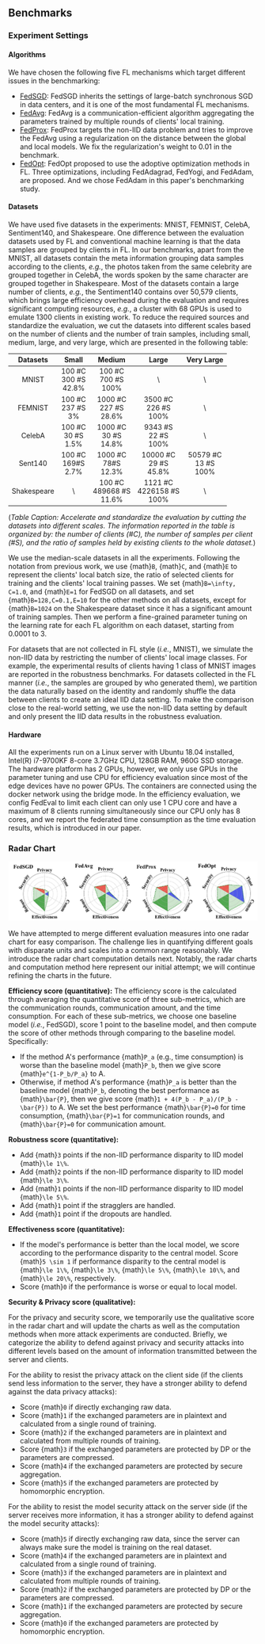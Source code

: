 ## Benchmarks

### Experiment Settings

#### Algorithms

We have chosen the following five FL mechanisms which target different issues in the benchmarking:

- <a href="https://proceedings.mlr.press/v54/mcmahan17a/mcmahan17a.pdf" target="_blank">FedSGD</a>: FedSGD inherits the settings of large-batch synchronous SGD in data centers, and it is one of the most fundamental FL mechanisms.
- <a href="https://proceedings.mlr.press/v54/mcmahan17a/mcmahan17a.pdf" target="_blank">FedAvg</a>: FedAvg is a communication-efficient algorithm aggregating the parameters trained by multiple rounds of clients' local training.
- <a href="https://proceedings.mlsys.org/paper/2020/file/38af86134b65d0f10fe33d30dd76442e-Paper.pdf" target="_blank">FedProx</a>: FedProx targets the non-IID data problem and tries to improve the FedAvg using a regularization on the distance between the global and local models. We fix the regularization's weight to 0.01 in the benchmark.
- <a href="https://openreview.net/pdf?id=LkFG3lB13U5" target="_blank">FedOpt</a>: FedOpt proposed to use the adoptive optimization methods in FL. Three optimizations, including FedAdagrad, FedYogi, and FedAdam, are proposed. And we chose FedAdam in this paper's benchmarking study.

#### Datasets

We have used five datasets in the experiments: MNIST, FEMNIST, CelebA, Sentiment140, and Shakespeare. One difference between the evaluation datasets used by FL and conventional machine learning is that the data samples are grouped by clients in FL. In our benchmarks, apart from the MNIST, all datasets contain the meta information grouping data samples according to the clients, *e.g.*, the photos taken from the same celebrity are grouped together in CelebA, the words spoken by the same character are grouped together in Shakespeare. Most of the datasets contain a large number of clients, *e.g.*, the Sentiment140 contains over 50,579 clients, which brings large efficiency overhead during the evaluation and requires significant computing resources, *e.g.*, a cluster with 68 GPUs is used to emulate 1300 clients in existing work. To reduce the required sources and standardize the evaluation, we cut the datasets into different scales based on the number of clients and the number of train samples, including small, medium, large, and very large, which are presented in the following table: 

|  Datasets   |             Small             |              Medium              |               Large               |          Very Large           |
| :---------: | :---------------------------: | :------------------------------: | :-------------------------------: | :---------------------------: |
|    MNIST    | 100 #C<br />300 #S<br />42.8% |   100 #C<br />700 #S<br />100%   |                 \                 |               \               |
|   FEMNIST   |  100 #C<br />237 #S<br />3%   |  1000 #C<br />227 #S<br />28.6%  |   3500 #C<br />226 #S<br />100%   |               \               |
|   CelebA    |  100 #C<br />30 #S<br />1.5%  |  1000 #C<br />30 #S<br />14.8%   |   9343 #S<br />22 #S<br />100%    |               \               |
|   Sent140   |  100 #C<br />169#S<br />2.7%  |   1000 #C<br />78#S<br />12.3%   |  10000 #C<br />29 #S<br />45.8%   | 50579 #C<br />13 #S<br />100% |
| Shakespeare |               \               | 100 #C<br />489668 #S<br />11.6% | 1121 #C<br />4226158 #S<br />100% |               \               |

(*Table Caption: Accelerate and standardize the evaluation by cutting the datasets into different scales. The information reported in the table is organized by: the number of clients (#C), the number of samples per client (#S), and the ratio of samples held by existing clients to the whole dataset.*)

We use the median-scale datasets in all the experiments. Following the notation from previous work, we use {math}`B`, {math}`C`, and {math}`E` to represent the clients' local batch size, the ratio of selected clients for training and the clients' local training passes. We set {math}`B=\infty, C=1.0`, and {math}`E=1` for FedSGD on all datasets, and set {math}`B=128,C=0.1,E=10` for the other methods on all datasets, except for {math}`B=1024` on the Shakespeare dataset since it has a significant amount of training samples. Then we perform a fine-grained parameter tuning on the learning rate for each FL algorithm on each dataset, starting from 0.0001 to 3.

For datasets that are not collected in FL style (*i.e.*, MNIST), we simulate the non-IID data by restricting the number of clients' local image classes. For example, the experimental results of clients having 1 class of MNIST images are reported in the robustness benchmarks. For datasets collected in the FL manner (*i.e.*, the samples are grouped by who generated them), we partition the data naturally based on the identity and randomly shuffle the data between clients to create an ideal IID data setting. To make the comparison close to the real-world setting, we use the non-IID data setting by default and only present the IID data results in the robustness evaluation.

#### Hardware

All the experiments run on a Linux server with Ubuntu 18.04 installed, Intel(R) i7-9700KF 8-core 3.7GHz CPU, 128GB RAM, 960G SSD storage. The hardware platform has 2 GPUs, however, we only use GPUs in the parameter tuning and use CPU for efficiency evaluation since most of the edge devices have no power GPUs. The containers are connected using the docker network using the bridge mode. In the efficiency evaluation, we config FedEval to limit each client can only use 1 CPU core and have a maximum of 8 clients running simultaneously since our CPU only has 8 cores, and we report the federated time consumption as the time evaluation results, which is introduced in our paper.

### Radar Chart

![Radar Plots](../images/radar.png)

We have attempted to merge different evaluation measures into one radar chart for easy comparison. The challenge lies in quantifying different goals with disparate units and scales into a common range reasonably. We introduce the radar chart computation details next. Notably, the radar charts and computation method here represent our initial attempt; we will continue refining the charts in the future.

**Efficiency score (quantitative):** The efficiency score is the calculated through averaging the quantitative score of three sub-metrics, which are the communication rounds, communication amount, and the time consumption. For each of these sub-metrics, we choose one baseline model (*i.e.*, FedSGD), score 1 point to the baseline model, and then compute the score of other methods through comparing to the baseline model. Specifically:

- If the method A's performance {math}`P_a` (e.g., time consumption) is worse than the baseline model {math}`P_b`, then we give score {math}`e^{1-P_b/P_a}` to A.
- Otherwise, if method A's performance {math}`P_a` is better than the baseline model {math}`P_b`, denoting the best performance as {math}`\bar{P}`, then we give score {math}`1 + 4(P_b - P_a)/(P_b - \bar{P})` to A. We set the best performance {math}`\bar{P}=0` for time consumption, {math}`\bar{P}=1` for communication rounds, and {math}`\bar{P}=0` for communication amount.

**Robustness score (quantitative):**

- Add {math}`3` points if the non-IID performance disparity to IID model {math}`\le 1\%`.
- Add {math}`2` points if the non-IID performance disparity to IID model {math}`\le 3\%`.
- Add {math}`1` points if the non-IID performance disparity to IID model {math}`\le 5\%`.
- Add {math}`1` point if the stragglers are handled.
- Add {math}`1` point if the dropouts are handled.

**Effectiveness score (quantitative):**

- If the model's performance is better than the local model, we score according to the performance disparity to the central model. Score {math}`5 \sim 1` if performance disparity to the central model is {math}`\le 1\%`, {math}`\le 3\%`, {math}`\le 5\%`, {math}`\le 10\%`, and {math}`\le 20\%`, respectively.
- Score {math}`0` if the performance is worse or equal to local model.

**Security & Privacy score (qualitative):**

For the privacy and security score, we temporarily use the qualitative score in the radar chart and will update the charts as well as the computation methods when more attack experiments are conducted. Briefly, we categorize the ability to defend against privacy and security attacks into different levels based on the amount of information transmitted between the server and clients.

For the ability to resist the privacy attack on the client side (if the clients send less information to the server, they have a stronger ability to defend against the data privacy attacks):

- Score {math}`0` if directly exchanging raw data.
- Score {math}`1` if the exchanged parameters are in plaintext and calculated from a single round of training.
- Score {math}`2` if the exchanged parameters are in plaintext and calculated from multiple rounds of training.
- Score {math}`3` if the exchanged parameters are protected by DP or the parameters are compressed.
- Score {math}`4` if the exchanged parameters are protected by secure aggregation.
- Score {math}`5` if the exchanged parameters are protected by homomorphic encryption.

For the ability to resist the model security attack on the server side (if the server receives more information, it has a stronger ability to defend against the model security attacks):

- Score {math}`5` if directly exchanging raw data, since the server can always make sure the model is training on the real dataset.
- Score {math}`4` if the exchanged parameters are in plaintext and calculated from a single round of training.
- Score {math}`3` if the exchanged parameters are in plaintext and calculated from multiple rounds of training.
- Score {math}`2` if the exchanged parameters are protected by DP or the parameters are compressed.
- Score {math}`1` if the exchanged parameters are protected by secure aggregation.
- Score {math}`0` if the exchanged parameters are protected by homomorphic encryption.
